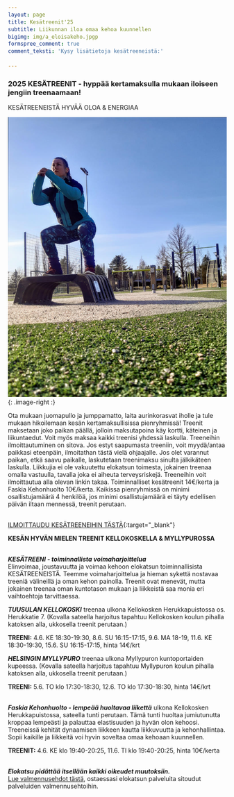 ```yaml
---
layout: page
title: Kesätreenit'25
subtitle: Liikunnan iloa omaa kehoa kuunnellen
bigimg: img/a_eloisakeho.jpgp
formspree_comment: true
comment_teksti: 'Kysy lisätietoja kesätreeneistä:'

---
```

### **2025 KESÄTREENIT**  - hyppää kertamaksulla mukaan iloiseen jengiin treenaamaan!

<p></p>
<p class="otsikkolistapalkki">
KESÄTREENEISTÄ HYVÄÄ OLOA & ENERGIAA
</p>


![Pienryhmätreeni](/img/kellokosken_pienryhma.jpg "Kellokosken pienryhma"){: .image-right :}

Ota mukaan juomapullo ja jumppamatto, laita aurinkorasvat iholle ja tule mukaan hikoilemaan kesän kertamaksullisissa pienryhmissä! Treenit maksetaan joko paikan päällä, jolloin maksutapoina käy kortti, käteinen ja liikuntaedut. Voit myös maksaa kaikki treenisi yhdessä laskulla. Treeneihin ilmoittautuminen on sitova. Jos estyt saapumasta treeniin, voit myydä/antaa paikkasi eteenpäin, ilmoitathan tästä vielä ohjaajalle. Jos olet varannut paikan, etkä saavu paikalle, laskutetaan treenimaksu sinulta jälkikäteen laskulla. Liikkujia ei ole vakuutettu elokatsun toimesta, jokainen treenaa omalla vastuulla, tavalla joka ei aiheuta terveysriskejä. Treeneihin voit ilmoittautua alla olevan linkin takaa. Toiminnalliset kesätreenit 14€/kerta ja Faskia Kehonhuolto 10€/kerta. Kaikissa pienryhmissä on minimi osallistujamäärä 4 henkilöä, jos minimi osallistujamäärä ei täyty edellisen päivän iltaan mennessä, treenit perutaan.  <br/><br/>

[ILMOITTAUDU KESÄTREENEIHIN TÄSTÄ](https://forms.gle/8iMqDjFy5WnYun849){:target="_blank"}

**KESÄN HYVÄN MIELEN TREENIT KELLOKOSKELLA & MYLLYPUROSSA** <br/><br/>

**_KESÄTREENI - toiminnallista voimaharjoittelua_**  
Elinvoimaa, joustavuutta ja voimaa kehoon elokatsun toiminnallisista KESÄTREENEISTÄ. Teemme voimaharjoittelua ja hieman sykettä nostavaa treeniä välineillä ja oman kehon painolla. Treenit ovat menevät, mutta jokainen treenaa oman kuntotason mukaan ja liikkeistä saa monia eri vaihtoehtoja tarvittaessa.  

**_TUUSULAN KELLOKOSKI_**
treenaa ulkona Kellokosken Herukkapuistossa os. Herukkatie 7. (Kovalla sateella harjoitus tapahtuu Kellokosken koulun pihalla katoksen alla, ukkosella treenit perutaan.)

**TREENI:** 4.6. KE 18:30-19:30, 8.6. SU 16:15-17:15, 9.6. MA 18-19, 11.6. KE 18:30-19:30, 15.6. SU 16:15-17:15, hinta 14€/krt

***HELSINGIN MYLLYPURO***
treenaa ulkona Myllypuron kuntoportaiden kupeessa. (Kovalla sateella harjoitus tapahtuu Myllypuron koulun pihalla katoksen alla, ukkosella treenit perutaan.)

**TREENI:** 5.6. TO klo 17:30-18:30, 12.6. TO klo 17:30-18:30, hinta 14€/krt
<br/><br/>

**_Faskia Kehonhuolto - lempeää huoltavaa liikettä_**
ulkona Kellokosken Herukkapuistossa, sateella tunti perutaan. Tämä tunti huoltaa jumiutunutta kroppaa lempeästi ja palauttaa elastisuuden ja hyvän olon kehoosi. Treeneissä kehität dynaamisen liikkeen kautta liikkuvuutta ja kehonhallintaa. Sopii kaikille ja liikkeitä voi hyvin soveltaa omaa kehoaan kuunnellen.  

**TREENIT:** 4.6. KE klo 19:40-20:25, 11.6. TI klo 19:40-20:25, hinta 10€/kerta
<br/><br/>

**_Elokatsu pidättää itsellään kaikki oikeudet muutoksiin._**  
[Lue valmennusehdot tästä](/valmennusehdot), ostaessasi elokatsun palveluita sitoudut palveluiden valmennusehtoihin.